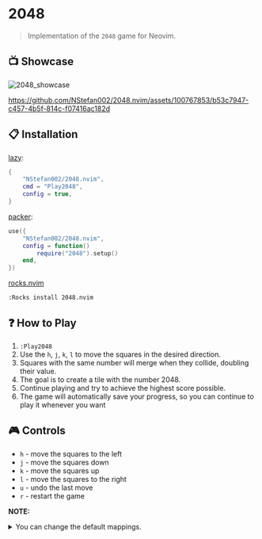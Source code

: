 # 2048

> Implementation of the `2048` game for Neovim.

## 📺 Showcase

![2048_showcase](https://github.com/NStefan002/2048.nvim/assets/100767853/03f72082-71e2-400a-b25b-659cbc29b14c)

https://github.com/NStefan002/2048.nvim/assets/100767853/b53c7947-c457-4b5f-814c-f07416ac182d

## 📋 Installation

[lazy](https://github.com/folke/lazy.nvim):

```lua
{
    "NStefan002/2048.nvim",
    cmd = "Play2048",
    config = true,
}
```

[packer](https://github.com/wbthomason/packer.nvim):

```lua
use({
    "NStefan002/2048.nvim",
    config = function()
        require("2048").setup()
    end,
})
```

[rocks.nvim](https://github.com/nvim-neorocks/rocks.nvim)

`:Rocks install 2048.nvim`


## ❓ How to Play

1. `:Play2048`
2. Use the `h`, `j`, `k`, `l` to move the squares in the desired direction.
3. Squares with the same number will merge when they collide, doubling their value.
4. The goal is to create a tile with the number 2048.
5. Continue playing and try to achieve the highest score possible.
6. The game will automatically save your progress, so you can continue to play it whenever you want

## 🎮 Controls

-   `h` - move the squares to the left
-   `j` - move the squares down
-   `k` - move the squares up
-   `l` - move the squares to the right
-   `u` - undo the last move
-   `r` - restart the game

**NOTE:**

<details>
    <summary>You can change the default mappings.</summary>


```lua
require("2048").setup({
    keys = {
        up = "<Up>",
        down = "<Down>",
        left = "<Left>",
        right = "<Right>",
        undo = "<C-z>",
        restart = "R",
    },
})
```
</details>
